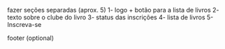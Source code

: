 fazer seções separadas (aprox. 5)
1- logo + botão para a lista de livros
2- texto sobre o clube do livro
3- status das inscrições
4- lista de livros
5- Inscreva-se

footer (optional)

